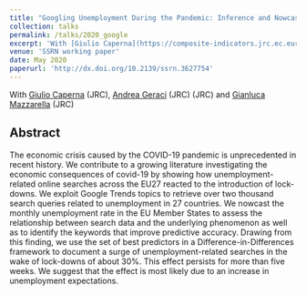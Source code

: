```yaml
---
title: "Googling Unemployment During the Pandemic: Inference and Nowcast Using Search Data"
collection: talks
permalink: /talks/2020_google
excerpt: 'With [Giulio Caperna](https://composite-indicators.jrc.ec.europa.eu/?q=giulio-caperna) (JRC), [Andrea Geraci](https://sites.google.com/view/andreageraci/home) (JRC) (JRC) and [Gianluca Mazzarella](https://sites.google.com/view/gianlucamazzarella/home) (JRC)'
venue: 'SSRN working paper'
date: May 2020
paperurl: 'http://dx.doi.org/10.2139/ssrn.3627754'
---
```

With [Giulio Caperna](https://composite-indicators.jrc.ec.europa.eu/?q=giulio-caperna) (JRC), [Andrea Geraci](https://sites.google.com/view/andreageraci/home) (JRC) (JRC) and [Gianluca Mazzarella](https://sites.google.com/view/gianlucamazzarella/home) (JRC)

Abstract 
-----
The economic crisis caused by the COVID-19 pandemic is unprecedented in recent history. We contribute to a growing literature investigating the economic consequences of covid-19 by showing how unemployment-related online searches across the EU27 reacted to the introduction of lock-downs. We exploit Google Trends topics to retrieve over two thousand search queries related to unemployment in 27 countries. We nowcast the monthly unemployment rate in the EU Member States to assess the relationship between search data and the underlying phenomenon as well as to identify the keywords that improve predictive accuracy. Drawing from this finding, we use the set of best predictors in a Difference-in-Differences framework to document a surge of unemployment-related searches in the wake of lock-downs of about 30%. This effect persists for more than five weeks. We suggest that the effect is most likely due to an increase in unemployment expectations.

